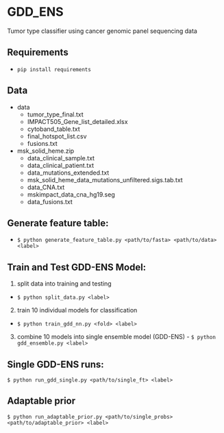 # GDD_ENS
Tumor type classifier using cancer genomic panel sequencing data
## Requirements
- `pip install requirements`
## Data
- data
  - tumor_type_final.txt
  - IMPACT505_Gene_list_detailed.xlsx
  - cytoband_table.txt
  - final_hotspot_list.csv
  - fusions.txt
- msk_solid_heme.zip
  - data_clinical_sample.txt
  - data_clinical_patient.txt
  - data_mutations_extended.txt
  - msk_solid_heme_data_mutations_unfiltered.sigs.tab.txt
  - data_CNA.txt
  - mskimpact_data_cna_hg19.seg
  - data_fusions.txt

## Generate feature table: 
- `$ python generate_feature_table.py <path/to/fasta> <path/to/data> <label>`

## Train and Test GDD-ENS Model: 
1. split data into training and testing
- `$ python split_data.py <label>`
2. train 10 individual models for classification
- `$ python train_gdd_nn.py <fold> <label>`
3. combine 10 models into single ensemble model (GDD-ENS) - `$ python gdd_ensemble.py <label>`

## Single GDD-ENS runs: 
`$ python run_gdd_single.py <path/to/single_ft> <label>`

## Adaptable prior
`$ python run_adaptable_prior.py <path/to/single_probs> <path/to/adaptable_prior> <label>`

